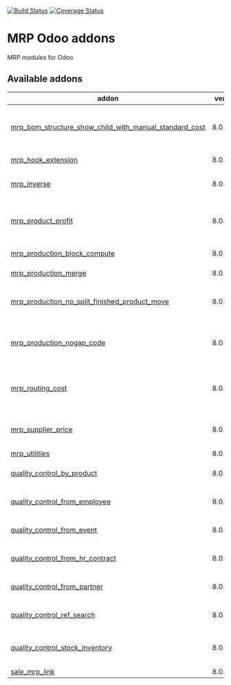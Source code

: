 [![Build Status](https://travis-ci.org/avanzosc/mrp-addons.svg?branch=8.0)](https://travis-ci.org/avanzosc/mrp-addons)
[![Coverage Status](https://coveralls.io/repos/github/avanzosc/mrp-addons/badge.svg?branch=8.0)](https://coveralls.io/github/avanzosc/mrp-addons?branch=8.0)

MRP Odoo addons
===============

MRP modules for Odoo

[//]: # (addons)

Available addons
----------------
addon | version | summary
--- | --- | ---
[mrp_bom_structure_show_child_with_manual_standard_cost](mrp_bom_structure_show_child_with_manual_standard_cost) | 8.0.1.0.0 | MRP - BoM line structure show child with manual standard cost
[mrp_hook_extension](mrp_hook_extension) | 8.0.1.0.0 | MRP Hooks Extension
[mrp_inverse](mrp_inverse) | 8.0.1.0.0 | MRP Production Inverse
[mrp_product_profit](mrp_product_profit) | 8.0.1.0.0 | MRP Profit and Commercial on Schedule Products
[mrp_production_block_compute](mrp_production_block_compute) | 8.0.2.0.2 | Block button compute data
[mrp_production_merge](mrp_production_merge) | 8.0.1.0.0 | Manufacturing Order Merge
[mrp_production_no_split_finished_product_move](mrp_production_no_split_finished_product_move) | 8.0.1.1.0 | MRP Production No Split Finished Product Move
[mrp_production_nogap_code](mrp_production_nogap_code) | 8.0.1.0.0 | MRP - No gap sequential code for manufacturing orders
[mrp_routing_cost](mrp_routing_cost) | 8.0.1.0.0 | MRP - Routing costs in manufacturing order
[mrp_supplier_price](mrp_supplier_price) | 8.0.2.0.2 | Supplier Price in Scheduled Manufacturing Products
[mrp_utilities](mrp_utilities) | 8.0.1.0.0 | MRP Utilities
[quality_control_by_product](quality_control_by_product) | 8.0.1.0.0 | Quality Control By Product
[quality_control_from_employee](quality_control_from_employee) | 8.0.1.0.0 | Quality Control From Employee
[quality_control_from_event](quality_control_from_event) | 8.0.1.0.0 | Quality Control From Event
[quality_control_from_hr_contract](quality_control_from_hr_contract) | 8.0.1.0.0 | Quality Control From Hr Contract
[quality_control_from_partner](quality_control_from_partner) | 8.0.1.0.0 | Quality Control From Partner
[quality_control_ref_search](quality_control_ref_search) | 8.0.1.0.0 | Quality Control Ref Search
[quality_control_stock_inventory](quality_control_stock_inventory) | 8.0.1.0.0 | Quality Control - Stock Inventory
[sale_mrp_link](sale_mrp_link) | 8.0.1.0.0 | Sale MRP Link

[//]: # (end addons)
